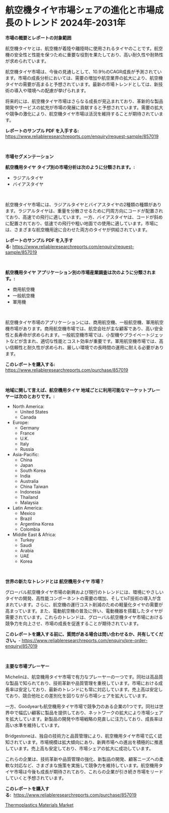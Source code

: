 <p><h1>航空機タイヤ市場シェアの進化と市場成長のトレンド 2024年-2031年</h1></p><p><strong>市場の概要とレポートの対象範囲</strong></p>
<p><p>航空機タイヤとは、航空機が着陸や離陸時に使用されるタイヤのことです。航空機の安全性と性能を保つために重要な役割を果たしており、高い耐久性や耐熱性が求められています。</p><p>航空機タイヤ市場は、今後の見通しとして、10.9％のCAGR成長が予測されています。市場の成長分析においては、需要の増加や航空業界の拡大により、航空機タイヤの需要が高まると予想されています。最新の市場トレンドとしては、新技術の導入や環境への配慮が挙げられます。</p><p>将来的には、航空機タイヤ市場はさらなる成長が見込まれており、革新的な製品開発やサービスの拡充が市場の発展に貢献すると予想されています。需要の拡大や競争の激化により、航空機タイヤ市場は活況を維持することが期待されています。</p></p>
<p><strong>レポートのサンプル PDF を入手する:</strong> <a href="https://www.reliableresearchreports.com/enquiry/request-sample/857019">https://www.reliableresearchreports.com/enquiry/request-sample/857019</a></p>
<p>&nbsp;</p>
<p><strong>市場セグメンテーション</strong></p>
<p><strong>航空機用タイヤ タイプ別の市場分析は次のように分類されます。:</strong></p>
<p><ul><li>ラジアルタイヤ</li><li>バイアスタイヤ</li></ul></p>
<p>&nbsp;</p>
<p><p>航空機タイヤ市場には、ラジアルタイヤとバイアスタイヤの2種類の種類があります。ラジアルタイヤは、重量を分散させるために円周方向にコードが配置されており、高速での飛行に適しています。一方、バイアスタイヤは、コードが斜めに配置されており、低速での飛行や粗い地面での使用に適しています。市場には、さまざまな航空機用途に合わせた両方のタイヤが供給されています。</p></p>
<p><strong>レポートのサンプル PDF を入手する:</strong>&nbsp;<a href="https://www.reliableresearchreports.com/enquiry/request-sample/857019">https://www.reliableresearchreports.com/enquiry/request-sample/857019</a></p>
<p>&nbsp;</p>
<p><strong> 航空機用タイヤ アプリケーション別の市場産業調査は次のように分類されます。:</strong></p>
<p><ul><li>商用航空機</li><li>一般航空機</li><li>軍用機</li></ul></p>
<p>&nbsp;</p>
<p><p>航空機タイヤ市場のアプリケーションには、商用航空機、一般航空機、軍用航空機市場があります。商用航空機市場では、航空会社が主な顧客であり、高い安全性と長寿命が求められます。一般航空機市場では、小型機やプライベートジェットなどが含まれ、適切な性能とコスト効率が重要です。軍用航空機市場では、高い信頼性と耐久性が求められ、厳しい環境での長時間の運用に耐える必要があります。</p></p>
<p><strong>このレポートを購入する:</strong>&nbsp; <a href="https://www.reliableresearchreports.com/purchase/857019">https://www.reliableresearchreports.com/purchase/857019</a></p>
<p>&nbsp;</p>
<p><strong>地域に関して言えば、航空機用タイヤ 地域ごとに利用可能なマーケットプレーヤーは次のとおりです。:</strong></p>
<p><ul>
    <li>
        North America:
        <ul>
            <li>United States</li>
            <li>Canada</li>
        </ul>
    </li>
    <li>
        Europe:
        <ul>
            <li>Germany</li>
            <li>France</li>
            <li>U.K.</li>
            <li>Italy</li>
            <li>Russia</li>
        </ul>
    </li>
    <li>
        Asia-Pacific:
        <ul>
            <li>China</li>
            <li>Japan</li>
            <li>South Korea</li>
            <li>India</li>
            <li>Australia</li>
            <li>China Taiwan</li>
            <li>Indonesia</li>
            <li>Thailand</li>
            <li>Malaysia</li>
        </ul>
    </li>
    <li>
        Latin America:
        <ul>
            <li>Mexico</li>
            <li>Brazil</li>
            <li>Argentina Korea</li>
            <li>Colombia</li>
        </ul>
    </li>
    <li>
        Middle East & Africa:
        <ul>
            <li>Turkey</li>
            <li>Saudi</li>
            <li>Arabia</li>
            <li>UAE</li>
            <li>Korea</li>
        </ul>
    </li>
    </ul></p>
<p>&nbsp;</p>
<p><strong>世界の新たなトレンドとは 航空機用タイヤ 市場？</strong></p>
<p><p>グローバル航空機タイヤ市場の新興および現行のトレンドには、環境にやさしいタイヤの開発、高性能コンポーネントの需要の増加、そしてIoT技術の導入が含まれています。さらに、航空機の運行コスト削減のための軽量化タイヤの需要が高まっています。また、電動航空機の普及に伴い、電動機器を搭載したタイヤが需要されています。これらのトレンドは、グローバル航空機タイヤ市場における競争力を向上させ、市場の成長を促進することが期待されています。</p></p>
<p><strong>このレポートを購入する前に、質問がある場合は問い合わせるか、共有してください。</strong>- <a href="https://www.reliableresearchreports.com/enquiry/pre-order-enquiry/857019">https://www.reliableresearchreports.com/enquiry/pre-order-enquiry/857019</a></p>
<p>&nbsp;</p>
<p><strong>主要な市場プレーヤー</strong></p>
<p><p>Michelinは、航空機用タイヤ市場で有力なプレーヤーの一つです。同社は高品質な製品で知られており、技術革新や品質管理を重視しています。市場における成長率は安定しており、最新のトレンドにも常に対応しています。売上高は安定しており、競合他社との差別化を図りながら市場シェアを拡大しています。</p><p>一方、Goodyearも航空機用タイヤ市場で競争力のある企業の1つです。同社は世界中で幅広い顧客に製品を提供しており、ネットワークの拡大により市場シェアを拡大しています。新製品の開発や市場戦略の見直しに注力しており、成長率は高い水準を維持しています。</p><p>Bridgestoneは、独自の技術力と品質管理により、航空機用タイヤ市場で広く認知されています。市場規模は拡大傾向にあり、新興市場への進出を積極的に推進しています。売上高も安定しており、市場シェアの拡大に成功しています。</p><p>これらの企業は、技術革新や品質管理の強化、新製品の開発、顧客ニーズへの柔軟な対応など、さまざまな施策を実施して競争力を維持しています。航空機用タイヤ市場は今後も成長が期待されており、これらの企業が引き続き市場をリードしていくと予想されています。</p></p>
<p><strong>このレポートを購入する:</strong>&nbsp;&nbsp;<a href="https://www.reliableresearchreports.com/purchase/857019">https://www.reliableresearchreports.com/purchase/857019</a></p>
<p><p><a href="https://copper-carbon-84f.notion.site/Thermoplastics-Materials-Market-Size-Share-Trends-Analysis-Report-By-Application-Regional-Outloo-ba9a7d2f003f422bb79142e8d219222b">Thermoplastics Materials Market</a></p></p>